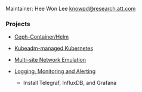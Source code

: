 Maintainer: Hee Won Lee <knowpd@research.att.com>  

### Projects

- [Ceph-Container/Helm](./sds/ceph-docker/examples/helm)

- [Kubeadm-managed Kubernetes](./install-kubeadm)

- [Multi-site Network Emulation](./multisite-netemu)

- [Logging, Monitoring and Alerting](./log-monitor-alert)  
  * Install Telegraf, InfluxDB, and Grafana
